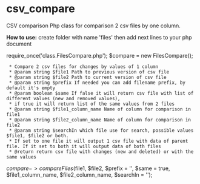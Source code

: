 # csv_compare
CSV comparison
Php class for comparison 2 csv files by one column.

<strong>How to use:</strong>
create folder with name 'files' then add next lines to your php document

require_once('class.FilesCompare.php');
$compare = new FilesCompare();

     * Compare 2 csv files for changes by values of 1 column
     * @param string $file1 Path to previous version of csv file
     * @param string $file2 Path to current version of csv file
     * @param string $prefix If needed you can add filename prefix, by default it's empty
     * @param boolean $same If false it will return csv file with list of different values (new and removed values),
     * if true it will return list of the same values from 2 files
     * @param string $file1_column_name Name of column for comparison in file1
     * @param string $file2_column_name Name of column for comparison in file2
     * @param string $searchIn which file use for search, possible values $file1, $file2 or both. 
     * If set to one file it will output 1 csv file with data of parent file. If it set to both it will output data of both files
     * @return return csv file with changes (new and deleted) or with the same values
     
$compare->compareFiles($file1, $file2, $prefix = '', $same = true, $file1_column_name, $file2_column_name, $searchIn = '');
